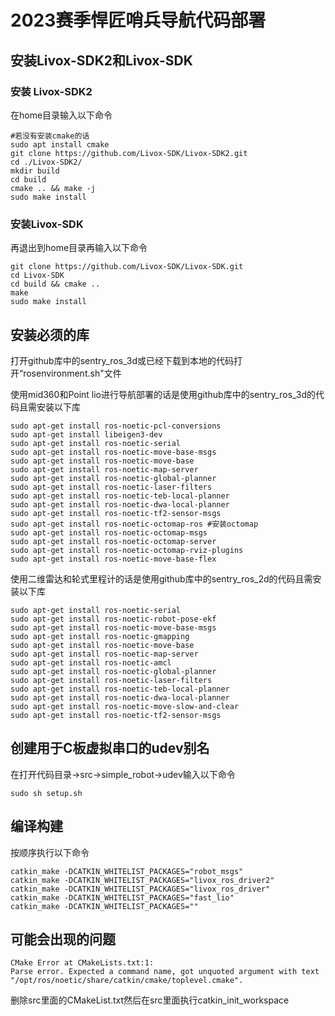 # 2023赛季悍匠哨兵导航代码部署

## 安装Livox-SDK2和Livox-SDK

### 安装 Livox-SDK2

在home目录输入以下命令

```shell
#若没有安装cmake的话
sudo apt install cmake
git clone https://github.com/Livox-SDK/Livox-SDK2.git
cd ./Livox-SDK2/
mkdir build
cd build
cmake .. && make -j
sudo make install
```

### 安装Livox-SDK

再退出到home目录再输入以下命令

```shell
git clone https://github.com/Livox-SDK/Livox-SDK.git
cd Livox-SDK
cd build && cmake ..
make
sudo make install
```

## 安装必须的库

打开github库中的sentry_ros_3d或已经下载到本地的代码打开“rosenvironment.sh"文件

使用mid360和Point lio进行导航部署的话是使用github库中的sentry_ros_3d的代码且需安装以下库

```shell
sudo apt-get install ros-noetic-pcl-conversions
sudo apt-get install libeigen3-dev
sudo apt-get install ros-noetic-serial
sudo apt-get install ros-noetic-move-base-msgs
sudo apt-get install ros-noetic-move-base
sudo apt-get install ros-noetic-map-server
sudo apt-get install ros-noetic-global-planner
sudo apt-get install ros-noetic-laser-filters
sudo apt-get install ros-noetic-teb-local-planner
sudo apt-get install ros-noetic-dwa-local-planner
sudo apt-get install ros-noetic-tf2-sensor-msgs
sudo apt-get install ros-noetic-octomap-ros #安装octomap
sudo apt-get install ros-noetic-octomap-msgs
sudo apt-get install ros-noetic-octomap-server
sudo apt-get install ros-noetic-octomap-rviz-plugins
sudo apt-get install ros-noetic-move-base-flex
```

使用二维雷达和轮式里程计的话是使用github库中的sentry_ros_2d的代码且需安装以下库

```shell
sudo apt-get install ros-noetic-serial
sudo apt-get install ros-noetic-robot-pose-ekf
sudo apt-get install ros-noetic-move-base-msgs
sudo apt-get install ros-noetic-gmapping
sudo apt-get install ros-noetic-move-base
sudo apt-get install ros-noetic-map-server
sudo apt-get install ros-noetic-amcl
sudo apt-get install ros-noetic-global-planner
sudo apt-get install ros-noetic-laser-filters
sudo apt-get install ros-noetic-teb-local-planner
sudo apt-get install ros-noetic-dwa-local-planner
sudo apt-get install ros-noetic-move-slow-and-clear
sudo apt-get install ros-noetic-tf2-sensor-msgs
```

## 创建用于C板虚拟串口的udev别名

在打开代码目录→src→simple_robot→udev输入以下命令

```shell
sudo sh setup.sh
```

## 编译构建

按顺序执行以下命令

```shell
catkin_make -DCATKIN_WHITELIST_PACKAGES="robot_msgs"
catkin_make -DCATKIN_WHITELIST_PACKAGES="livox_ros_driver2"
catkin_make -DCATKIN_WHITELIST_PACKAGES="livox_ros_driver"
catkin_make -DCATKIN_WHITELIST_PACKAGES="fast_lio"
catkin_make -DCATKIN_WHITELIST_PACKAGES=""
```

## 可能会出现的问题

```shell
CMake Error at CMakeLists.txt:1:
Parse error. Expected a command name, got unquoted argument with text
"/opt/ros/noetic/share/catkin/cmake/toplevel.cmake".
```

删除src里面的CMakeList.txt然后在src里面执行catkin_init_workspace
